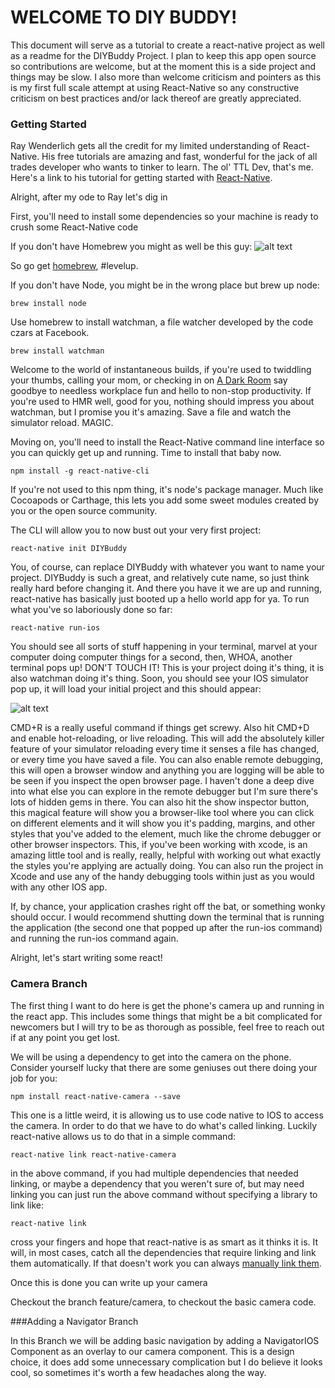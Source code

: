 # WELCOME TO DIY BUDDY!
This document will serve as a tutorial to create a react-native project as well
as a readme for the DIYBuddy Project. I plan to keep this app open source so
contributions are welcome, but at the moment this is a side project and things
may be slow. I also more than welcome criticism and pointers as this is my first
full scale attempt at using React-Native so any constructive criticism on best
practices and/or lack thereof are greatly appreciated.

### Getting Started
Ray Wenderlich gets all the credit for my limited understanding of React-Native.
His free tutorials are amazing and fast, wonderful for the jack of all trades
developer who wants to tinker to learn. The ol' TTL Dev, that's me. Here's a
link to his tutorial for getting started with [React-Native](https://www.raywenderlich.com/126063/react-native-tutorial).

Alright, after my ode to Ray let's dig in

First, you'll need to install some dependencies so your machine is ready to crush some React-Native code

If you don't have Homebrew you might as well be this guy:
![alt text](http://s8.favim.com/orig/150908/computer-funny-cat-meme-dog-meme-Favim.com-3260838.jpeg "Dog at Computer 1")

So go get [homebrew](http://brew.sh/), #levelup.

If you don't have Node, you might be in the wrong place but brew up node:

```
brew install node
```

Use homebrew to install watchman, a file watcher developed by the code czars at Facebook.

```
brew install watchman
```

Welcome to the world of instantaneous builds, if you're used to twiddling your thumbs, calling your mom, or checking in on [A Dark Room](http://adarkroom.doublespeakgames.com/) say goodbye to needless workplace fun and hello to non-stop productivity. If you're used to HMR well, good for you, nothing should impress you about watchman, but I promise you it's amazing. Save a file and watch the simulator reload. MAGIC.

Moving on, you'll need to install the React-Native command line interface so you can quickly get up and running. Time to install that baby now.

```
npm install -g react-native-cli
```

If you're not used to this npm thing, it's node's package manager. Much like Cocoapods or Carthage, this lets you add some sweet modules created by you or the open source community.

The CLI will allow you to now bust out your very first project:

```
react-native init DIYBuddy

```

You, of course, can replace DIYBuddy with whatever you want to name your project. DIYBuddy is such a great, and relatively cute name, so just think really hard before changing it. And there you have it we are up and running, react-native has basically just booted up a hello world app for ya. To run what you've so laboriously done so far:

```
react-native run-ios
```

You should see all sorts of stuff happening in your terminal, marvel at your computer doing computer things for a second, then, WHOA, another terminal pops up! DON'T TOUCH IT! This is your project doing it's thing, it is also watchman doing it's thing. Soon, you should see your IOS simulator pop up, it will load your initial project and this should appear:

![alt text](https://koenig-media.raywenderlich.com/uploads/2016/02/ReactNative-Starter-281x500.png "react native launch screen")

CMD+R is a really useful command if things get screwy. Also hit CMD+D and enable hot-reloading, or live reloading. This will add the absolutely killer feature of your simulator reloading every time it senses a file has changed, or every time you have saved a file. You can also enable remote debugging, this will open a browser window and anything you are logging will be able to be seen if you inspect the open browser page. I haven't done a deep dive into what else you can explore in the remote debugger but I'm sure there's lots of hidden gems in there. You can also hit the show inspector button, this magical feature will show you a browser-like tool where you can click on different elements and it will show you it's padding, margins, and other styles that you've added to the element, much like the chrome debugger or other browser inspectors. This, if you've been working with xcode, is an amazing little tool and is really, really, helpful with working out what exactly the styles you're applying are actually doing. You can also run the project in Xcode and use any of the handy debugging tools within just as you would with any other IOS app.

If, by chance, your application crashes right off the bat, or something wonky should occur. I would recommend shutting down the terminal that is running the application (the second one that popped up after the run-ios command) and running the run-ios command again.

Alright, let's start writing some react!


### Camera Branch

The first thing I want to do here is get the phone's camera up and running in the react app. This includes some things that might be a bit complicated for newcomers but I will try to be as thorough as possible, feel free to reach out if at any point you get lost.

We will be using a dependency to get into the camera on the phone. Consider yourself lucky that there are some geniuses out there doing your job for you:

```
npm install react-native-camera --save
```
This one is a little weird, it is allowing us to use code native to IOS to access the camera. In order to do that we have to do what's called linking. Luckily react-native allows us to do that in a simple command:

```
react-native link react-native-camera
```

in the above command, if you had multiple dependencies that needed linking, or maybe a dependency that you weren't sure of, but may need linking you can just run the above command without specifying a library to link like:

```
react-native link
```

cross your fingers and hope that react-native is as smart as it thinks it is. It will, in most cases, catch all the dependencies that require linking and link them automatically. If that doesn't work you can always [manually link them](https://facebook.github.io/react-native/docs/linking-libraries-ios.html).

Once this is done you can write up your camera

Checkout the branch feature/camera, to checkout the basic camera code.

###Adding a Navigator Branch

In this Branch we will be adding basic navigation by adding a NavigatorIOS Component as an overlay to our camera component. This is a design choice, it does add some unnecessary complication but I do believe it looks cool, so sometimes it's worth a few headaches along the way.
